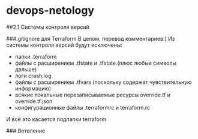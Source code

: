 # devops-netology
##2.1 Системы контроля версий

###.gitignore для Terraform 
В целом, перевод комментариев:) Из системы контроля версий будут исключены:
* папки .terraform
* файлы с расширением .tfstate и .tfstate.(плюс любые символы дальше)
* логи crash.log
* файлы с расширением .tfvars (поскольку содержат чувствительную информацию)
* всякие локальные перезаписываемые ресурсы override.tf и override.tf.json
* конфигурационные файлы .terraformrc и terraform.rc

И всё это касается подпапки terraform

###.Ветвление 